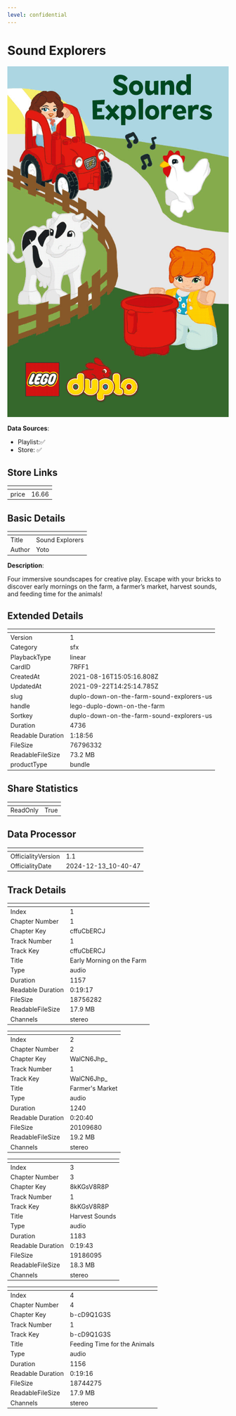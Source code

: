 ```yaml
---
level: confidential
---
```

# Sound Explorers

![card_[7RFF1].png](../../img/cards/card_[7RFF1].png)

**Data Sources**: 

- Playlist:✅
- Store: ✅


## Store Links

| <!-- --> | <!-- --> |
| - | - |
| price | 16.66 |


## Basic Details

| <!-- --> | <!-- --> |
| - | - |
| Title | Sound Explorers |
| Author | Yoto |

**Description**:

Four immersive soundscapes for creative play. Escape with your bricks to discover early mornings on the farm, a farmer’s market, harvest sounds, and feeding time for the animals! 


## Extended Details

| <!-- --> | <!-- --> |
| - | - |
| Version | 1 |
| Category | sfx |
| PlaybackType | linear |
| CardID | 7RFF1 |
| CreatedAt | 2021-08-16T15:05:16.808Z |
| UpdatedAt | 2021-09-22T14:25:14.785Z |
| slug | duplo-down-on-the-farm-sound-explorers-us |
| handle | lego-duplo-down-on-the-farm |
| Sortkey | duplo-down-on-the-farm-sound-explorers-us |
| Duration | 4736 |
| Readable Duration | 1:18:56 |
| FileSize | 76796332 |
| ReadableFileSize | 73.2 MB |
| productType | bundle |


## Share Statistics

| <!-- --> | <!-- --> |
| - | - |
| ReadOnly | True |


## Data Processor

| <!-- --> | <!-- --> |
| - | - |
| OfficialityVersion | 1.1
| OfficialityDate | 2024-12-13_10-40-47


## Track Details

| <!-- --> | <!-- --> |
| - | - |
| Index | 1 |
| Chapter Number | 1 |
| Chapter Key | cffuCbERCJ |
| Track Number | 1 |
| Track Key | cffuCbERCJ |
| Title | Early Morning on the Farm |
| Type | audio |
| Duration | 1157 |
| Readable Duration | 0:19:17 |
| FileSize | 18756282 |
| ReadableFileSize | 17.9 MB |
| Channels | stereo |

| <!-- --> | <!-- --> |
| - | - |
| Index | 2 |
| Chapter Number | 2 |
| Chapter Key | WalCN6Jhp_ |
| Track Number | 1 |
| Track Key | WalCN6Jhp_ |
| Title | Farmer's Market |
| Type | audio |
| Duration | 1240 |
| Readable Duration | 0:20:40 |
| FileSize | 20109680 |
| ReadableFileSize | 19.2 MB |
| Channels | stereo |

| <!-- --> | <!-- --> |
| - | - |
| Index | 3 |
| Chapter Number | 3 |
| Chapter Key | 8kKGsV8R8P |
| Track Number | 1 |
| Track Key | 8kKGsV8R8P |
| Title | Harvest Sounds |
| Type | audio |
| Duration | 1183 |
| Readable Duration | 0:19:43 |
| FileSize | 19186095 |
| ReadableFileSize | 18.3 MB |
| Channels | stereo |

| <!-- --> | <!-- --> |
| - | - |
| Index | 4 |
| Chapter Number | 4 |
| Chapter Key | b-cD9Q1G3S |
| Track Number | 1 |
| Track Key | b-cD9Q1G3S |
| Title | Feeding Time for the Animals |
| Type | audio |
| Duration | 1156 |
| Readable Duration | 0:19:16 |
| FileSize | 18744275 |
| ReadableFileSize | 17.9 MB |
| Channels | stereo |

